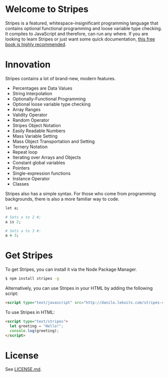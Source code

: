 # Welcome to Stripes

Stripes is a featured, whitespace-insignificant programming language that contains optional functional programming and loose variable type checking. It compiles to JavaScript and therefore, can run any where. If you are looking to learn Stripes or just want some quick documentation, [this free book is highly recommended](https://www.gitbook.com/book/danilolekovic/stripes/details).

# Innovation

Stripes contains a lot of brand-new, modern features.

* Percentages are Data Values
* String Interpolation
* Optionally-Functional Programming
* Optional loose variable type checking
* Array Ranges
* Validity Operator
* Random Operator
* Stripes Object Notation
* Easily Readable Numbers
* Mass Variable Setting
* Mass Object Transportation and Setting
* Ternery Notation
* Repeat loop
* Iterating over Arrays and Objects
* Constant global variables
* Pointers
* Single-expression functions
* Instance Operator
* Classes

Stripes also has a simple syntax. For those who come from programming backgrounds, there is also a more familiar way to code.


```rb
let a;

# Sets a to 2 #;
a is 2;

# Sets a to 3 #:
a = 3;
```

# Get Stripes

To get Stripes, you can install it via the Node Package Manager.

```sh
$ npm install stripes -g
```

Alternatively, you can use Stripes in your HTML by adding the following script:

```html
<script type="text/javascript" src="http://danilo.lekoits.com/stripes-cdn/stripes-latest.js"></script>
```

To use Stripes in HTML:

```html
<script type="text/stripes">
  let greeting = "Hello!";
  console.log(greeting);
</script>
```

# License
See [LICENSE.md](https://github.com/danilolekovic/stripes/blob/master/LICENSE).
